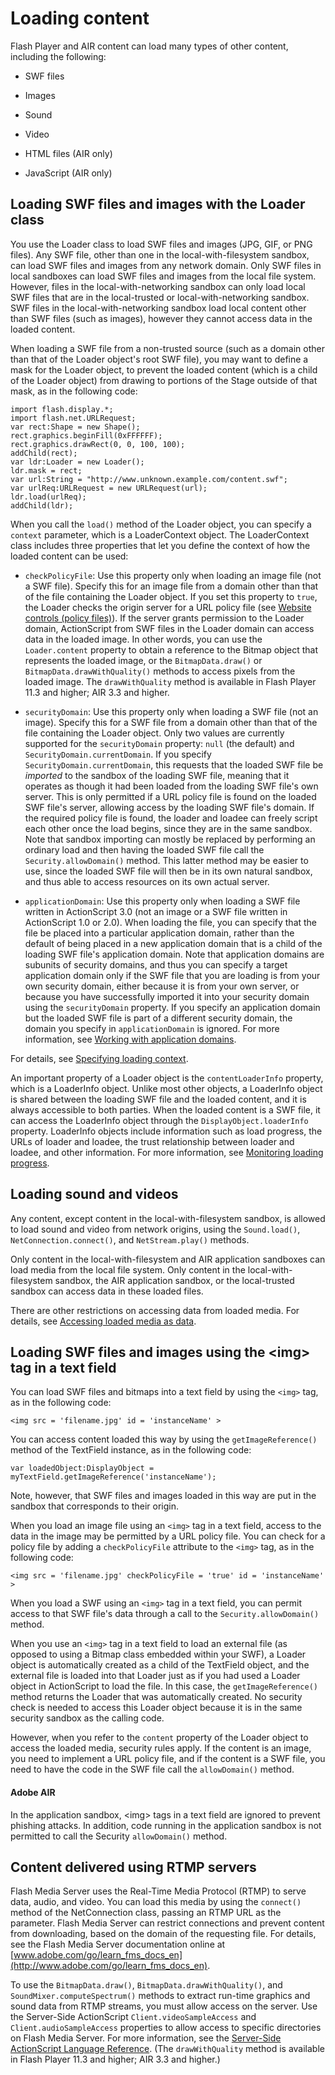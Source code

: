 # Loading content

Flash Player and AIR content can load many types of other content, including the
following:

- SWF files

- Images

- Sound

- Video

- HTML files (AIR only)

- JavaScript (AIR only)

<!-- -->

## Loading SWF files and images with the Loader class

You use the Loader class to load SWF files and images (JPG, GIF, or PNG files).
Any SWF file, other than one in the local-with-filesystem sandbox, can load SWF
files and images from any network domain. Only SWF files in local sandboxes can
load SWF files and images from the local file system. However, files in the
local-with-networking sandbox can only load local SWF files that are in the
local-trusted or local-with-networking sandbox. SWF files in the
local-with-networking sandbox load local content other than SWF files (such as
images), however they cannot access data in the loaded content.

When loading a SWF file from a non-trusted source (such as a domain other than
that of the Loader object's root SWF file), you may want to define a mask for
the Loader object, to prevent the loaded content (which is a child of the Loader
object) from drawing to portions of the Stage outside of that mask, as in the
following code:

    import flash.display.*;
    import flash.net.URLRequest;
    var rect:Shape = new Shape();
    rect.graphics.beginFill(0xFFFFFF);
    rect.graphics.drawRect(0, 0, 100, 100);
    addChild(rect);
    var ldr:Loader = new Loader();
    ldr.mask = rect;
    var url:String = "http://www.unknown.example.com/content.swf";
    var urlReq:URLRequest = new URLRequest(url);
    ldr.load(urlReq);
    addChild(ldr);

When you call the `load()` method of the Loader object, you can specify a
`context` parameter, which is a LoaderContext object. The LoaderContext class
includes three properties that let you define the context of how the loaded
content can be used:

- `checkPolicyFile`: Use this property only when loading an image file (not a
  SWF file). Specify this for an image file from a domain other than that of the
  file containing the Loader object. If you set this property to `true`, the
  Loader checks the origin server for a URL policy file (see
  [Website controls (policy files)](WS5b3ccc516d4fbf351e63e3d118a9b90204-7e08.html)).
  If the server grants permission to the Loader domain, ActionScript from SWF
  files in the Loader domain can access data in the loaded image. In other
  words, you can use the `Loader.content` property to obtain a reference to the
  Bitmap object that represents the loaded image, or the `BitmapData.draw()` or
  `BitmapData.drawWithQuality()` methods to access pixels from the loaded image.
  The `drawWithQuality` method is available in Flash Player 11.3 and higher; AIR
  3.3 and higher.

- `securityDomain`: Use this property only when loading a SWF file (not an
  image). Specify this for a SWF file from a domain other than that of the file
  containing the Loader object. Only two values are currently supported for the
  `securityDomain` property: `null` (the default) and
  `SecurityDomain.currentDomain`. If you specify `SecurityDomain.currentDomain`,
  this requests that the loaded SWF file be _imported_ to the sandbox of the
  loading SWF file, meaning that it operates as though it had been loaded from
  the loading SWF file's own server. This is only permitted if a URL policy file
  is found on the loaded SWF file's server, allowing access by the loading SWF
  file's domain. If the required policy file is found, the loader and loadee can
  freely script each other once the load begins, since they are in the same
  sandbox. Note that sandbox importing can mostly be replaced by performing an
  ordinary load and then having the loaded SWF file call the
  `Security.allowDomain()` method. This latter method may be easier to use,
  since the loaded SWF file will then be in its own natural sandbox, and thus
  able to access resources on its own actual server.

- `applicationDomain`: Use this property only when loading a SWF file written in
  ActionScript 3.0 (not an image or a SWF file written in ActionScript 1.0 or
  2.0). When loading the file, you can specify that the file be placed into a
  particular application domain, rather than the default of being placed in a
  new application domain that is a child of the loading SWF file's application
  domain. Note that application domains are subunits of security domains, and
  thus you can specify a target application domain only if the SWF file that you
  are loading is from your own security domain, either because it is from your
  own server, or because you have successfully imported it into your security
  domain using the `securityDomain` property. If you specify an application
  domain but the loaded SWF file is part of a different security domain, the
  domain you specify in `applicationDomain` is ignored. For more information,
  see
  [Working with application domains](WSd75bf4610ec9e22f43855da312214da1d8f-8000.html).

For details, see
[Specifying loading context](WS5b3ccc516d4fbf351e63e3d118a9b90204-7de0.html).

An important property of a Loader object is the `contentLoaderInfo` property,
which is a LoaderInfo object. Unlike most other objects, a LoaderInfo object is
shared between the loading SWF file and the loaded content, and it is always
accessible to both parties. When the loaded content is a SWF file, it can access
the LoaderInfo object through the `DisplayObject.loaderInfo` property.
LoaderInfo objects include information such as load progress, the URLs of loader
and loadee, the trust relationship between loader and loadee, and other
information. For more information, see
[Monitoring loading progress](WS5b3ccc516d4fbf351e63e3d118a9b90204-7de1.html).

## Loading sound and videos

Any content, except content in the local-with-filesystem sandbox, is allowed to
load sound and video from network origins, using the `Sound.load()`,
`NetConnection.connect()`, and `NetStream.play()` methods.

Only content in the local-with-filesystem and AIR application sandboxes can load
media from the local file system. Only content in the local-with-filesystem
sandbox, the AIR application sandbox, or the local-trusted sandbox can access
data in these loaded files.

There are other restrictions on accessing data from loaded media. For details,
see
[Accessing loaded media as data](WS5b3ccc516d4fbf351e63e3d118a9b90204-7d1b.html).

## Loading SWF files and images using the \<img\> tag in a text field

You can load SWF files and bitmaps into a text field by using the `<img>` tag,
as in the following code:

    <img src = 'filename.jpg' id = 'instanceName' >

You can access content loaded this way by using the `getImageReference()` method
of the TextField instance, as in the following code:

    var loadedObject:DisplayObject = myTextField.getImageReference('instanceName');

Note, however, that SWF files and images loaded in this way are put in the
sandbox that corresponds to their origin.

When you load an image file using an `<img>` tag in a text field, access to the
data in the image may be permitted by a URL policy file. You can check for a
policy file by adding a `checkPolicyFile` attribute to the `<img>` tag, as in
the following code:

    <img src = 'filename.jpg' checkPolicyFile = 'true' id = 'instanceName' >

When you load a SWF using an `<img>` tag in a text field, you can permit access
to that SWF file's data through a call to the `Security.allowDomain()` method.

When you use an `<img>` tag in a text field to load an external file (as opposed
to using a Bitmap class embedded within your SWF), a Loader object is
automatically created as a child of the TextField object, and the external file
is loaded into that Loader just as if you had used a Loader object in
ActionScript to load the file. In this case, the `getImageReference()` method
returns the Loader that was automatically created. No security check is needed
to access this Loader object because it is in the same security sandbox as the
calling code.

However, when you refer to the `content` property of the Loader object to access
the loaded media, security rules apply. If the content is an image, you need to
implement a URL policy file, and if the content is a SWF file, you need to have
the code in the SWF file call the `allowDomain()` method.

#### Adobe AIR

In the application sandbox, \<img\> tags in a text field are ignored to prevent
phishing attacks. In addition, code running in the application sandbox is not
permitted to call the Security `allowDomain()` method.

## Content delivered using RTMP servers

Flash Media Server uses the Real-Time Media Protocol (RTMP) to serve data,
audio, and video. You can load this media by using the `connect()` method of the
NetConnection class, passing an RTMP URL as the parameter. Flash Media Server
can restrict connections and prevent content from downloading, based on the
domain of the requesting file. For details, see the Flash Media Server
documentation online at
[www.adobe.com/go/learn_fms_docs_en](http://www.adobe.com/go/learn_fms_docs_en).

To use the `BitmapData.draw()`, `BitmapData.drawWithQuality()`, and
`SoundMixer.computeSpectrum()` methods to extract run-time graphics and sound
data from RTMP streams, you must allow access on the server. Use the Server-Side
ActionScript `Client.videoSampleAccess` and `Client.audioSampleAccess`
properties to allow access to specific directories on Flash Media Server. For
more information, see the
[Server-Side ActionScript Language Reference](http://www.adobe.com/go/learn_fms_docs_en).
(The `drawWithQuality` method is available in Flash Player 11.3 and higher; AIR
3.3 and higher.)
